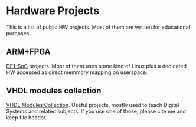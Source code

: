 # Hardware Projects
This is a list of public HW projects. Most of them are written for educational purposes.

## ARM+FPGA
[DE1-SoC](https://github.com/balbertini/hwProjects/de1-soc) projects. Most of them uses some kind of Linux plus a dedicated HW accessed as direct memmory mapping on userspace.

## VHDL modules collection
[VHDL Modules Collection](https://github.com/balbertini/hwProjects/vhdl_modules). Useful projects, mostly used to teach Digital Systems and related subjects. If you use one of those, please cite me and keep file header.
